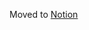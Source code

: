 Moved to [Notion](https://ryansnowden.notion.site/ryansnowden/OHS-eXtend-acf9b8ba426a4d5b8d5a076240ed5dab)

